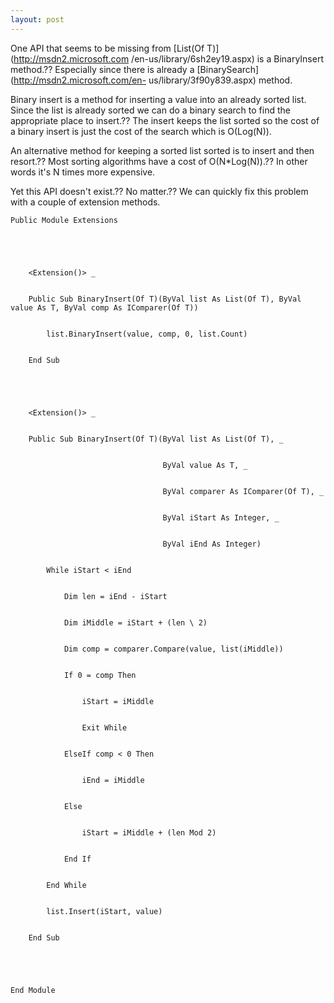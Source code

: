 ```yaml
---
layout: post
---
```

One API that seems to be missing from [List(Of T)](http://msdn2.microsoft.com
/en-us/library/6sh2ey19.aspx) is a BinaryInsert method.?? Especially since
there is already a [BinarySearch](http://msdn2.microsoft.com/en-
us/library/3f90y839.aspx) method.

Binary insert is a method for inserting a value into an already sorted list.
Since the list is already sorted we can do a binary search to find the
appropriate place to insert.?? The insert keeps the list sorted so the cost of
a binary insert is just the cost of the search which is O(Log(N)).

An alternative method for keeping a sorted list sorted is to insert and then
resort.?? Most sorting algorithms have a cost of O(N*Log(N)).?? In other words
it's N times more expensive.

Yet this API doesn't exist.?? No matter.?? We can quickly fix this problem with
a couple of extension methods.

    
    
    Public Module Extensions


    


        <Extension()> _


        Public Sub BinaryInsert(Of T)(ByVal list As List(Of T), ByVal value As T, ByVal comp As IComparer(Of T))


            list.BinaryInsert(value, comp, 0, list.Count)


        End Sub


    


        <Extension()> _


        Public Sub BinaryInsert(Of T)(ByVal list As List(Of T), _


                                      ByVal value As T, _


                                      ByVal comparer As IComparer(Of T), _


                                      ByVal iStart As Integer, _


                                      ByVal iEnd As Integer)


            While iStart < iEnd


                Dim len = iEnd - iStart


                Dim iMiddle = iStart + (len \ 2)


                Dim comp = comparer.Compare(value, list(iMiddle))


                If 0 = comp Then


                    iStart = iMiddle


                    Exit While


                ElseIf comp < 0 Then


                    iEnd = iMiddle


                Else


                    iStart = iMiddle + (len Mod 2)


                End If


            End While


            list.Insert(iStart, value)


        End Sub


    


    End Module

